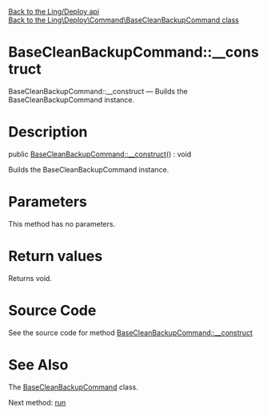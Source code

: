 [Back to the Ling/Deploy api](https://github.com/lingtalfi/Deploy/blob/master/doc/api/Ling/Deploy.md)<br>
[Back to the Ling\Deploy\Command\BaseCleanBackupCommand class](https://github.com/lingtalfi/Deploy/blob/master/doc/api/Ling/Deploy/Command/BaseCleanBackupCommand.md)


BaseCleanBackupCommand::__construct
================



BaseCleanBackupCommand::__construct — Builds the BaseCleanBackupCommand instance.




Description
================


public [BaseCleanBackupCommand::__construct](https://github.com/lingtalfi/Deploy/blob/master/doc/api/Ling/Deploy/Command/BaseCleanBackupCommand/__construct.md)() : void




Builds the BaseCleanBackupCommand instance.




Parameters
================

This method has no parameters.


Return values
================

Returns void.








Source Code
===========
See the source code for method [BaseCleanBackupCommand::__construct](https://github.com/lingtalfi/Deploy/blob/master/Command/BaseCleanBackupCommand.php#L59-L66)


See Also
================

The [BaseCleanBackupCommand](https://github.com/lingtalfi/Deploy/blob/master/doc/api/Ling/Deploy/Command/BaseCleanBackupCommand.md) class.

Next method: [run](https://github.com/lingtalfi/Deploy/blob/master/doc/api/Ling/Deploy/Command/BaseCleanBackupCommand/run.md)<br>

